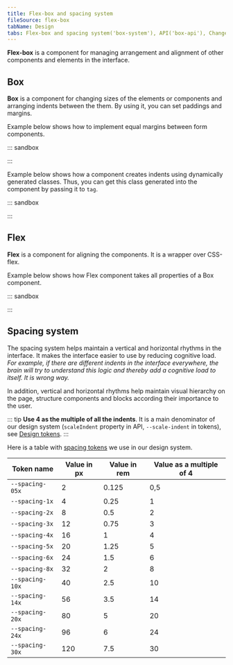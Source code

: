 ```yaml
---
title: Flex-box and spacing system
fileSource: flex-box
tabName: Design
tabs: Flex-box and spacing system('box-system'), API('box-api'), Changelog('box-changelog')
---
```


**Flex-box** is a component for managing arrangement and alignment of other components and elements in the interface.

## Box

**Box** is a component for changing sizes of the elements or components and arranging indents between the them. By using it, you can set paddings and margins.

Example below shows how to implement equal margins between form components.

::: sandbox

<script lang="tsx">
import React from 'react';
import { Box } from '@semcore/ui/flex-box';
import Button from '@semcore/ui/button';

const Demo = () => (
  <div>
    <Button>Button</Button>
    <Box inline w={8} />
    <Button>Button</Button>
    <Box inline w={8} />
    <Button>Button</Button>
    <Box inline w={8} />
    <Button>Button</Button>
  </div>
);
</script>

:::

Example below shows how a component creates indents using dynamically generated classes. Thus, you can get this class generated into the component by passing it to `tag`.

::: sandbox

<script lang="tsx">
import React from 'react';
import { Box } from '@semcore/ui/flex-box';
import Button from '@semcore/ui/button';

const Demo = () => (
  <div>
    <Box tag={Button} mr={2}>
      Button
    </Box>
    <Box tag={Button} mr={2}>
      Button
    </Box>
    <Box tag={Button} mr={2}>
      Button
    </Box>
    <Box tag={Button} mr={2}>
      Button
    </Box>
  </div>
);
</script>

:::

## Flex

**Flex** is a component for aligning the components. It is a wrapper over CSS-flex.

Example below shows how Flex component takes all properties of a Box component.

::: sandbox

<script lang="tsx">
import React from 'react';
import { Box, Flex } from '@semcore/ui/flex-box';

const Demo = () => {
  const styleBox = {
    background: 'rgba(79, 96, 213, 0.5)',
  };

  return (
    <div>
      <Flex justifyContent='space-between'>
        <Box m={5} p={5} style={styleBox} />
        <Box m={5} p={5} style={styleBox} />
        <Box m={5} p={5} style={styleBox} />
      </Flex>
      <hr />
      <Flex alignItems='center'>
        <Box h={100} m={5} p={5} style={styleBox} />
        <Box h={60} m={5} p={5} style={styleBox} />
        <Box ml='auto' m={5} p={5} style={styleBox} />
      </Flex>
    </div>
  );
};
</script>

:::

## Spacing system

The spacing system helps maintain a vertical and horizontal rhythms in the interface. It makes the interface easier to use by reducing cognitive load. _For example, if there are different indents in the interface everywhere, the brain will try to understand this logic and thereby add a cognitive load to itself. It is wrong way._

In addition, vertical and horizontal rhythms help maintain visual hierarchy on the page, structure components and blocks according their importance to the user.

::: tip
**Use 4 as the multiple of all the indents**. It is a main denominator of our design system (`scaleIndent` property in API, `--scale-indent` in tokens), see [Design tokens](/style/design-tokens/).
:::

Here is a table with [spacing tokens](/style/design-tokens/) we use in our design system.

| Token name      | Value in px | Value in rem | Value as a multiple of 4 |
| --------------- | ----------- | ------------ | ------------------------ |
| `--spacing-05x` | 2           | 0.125        | 0,5                      |
| `--spacing-1x`  | 4           | 0.25         | 1                        |
| `--spacing-2x`  | 8           | 0.5          | 2                        |
| `--spacing-3x`  | 12          | 0.75         | 3                        |
| `--spacing-4x`  | 16          | 1            | 4                        |
| `--spacing-5x`  | 20          | 1.25         | 5                        |
| `--spacing-6x`  | 24          | 1.5          | 6                        |
| `--spacing-8x`  | 32          | 2            | 8                        |
| `--spacing-10x` | 40          | 2.5          | 10                       |
| `--spacing-14x` | 56          | 3.5          | 14                       |
| `--spacing-20x` | 80          | 5            | 20                       |
| `--spacing-24x` | 96          | 6            | 24                       |
| `--spacing-30x` | 120         | 7.5          | 30                       |

